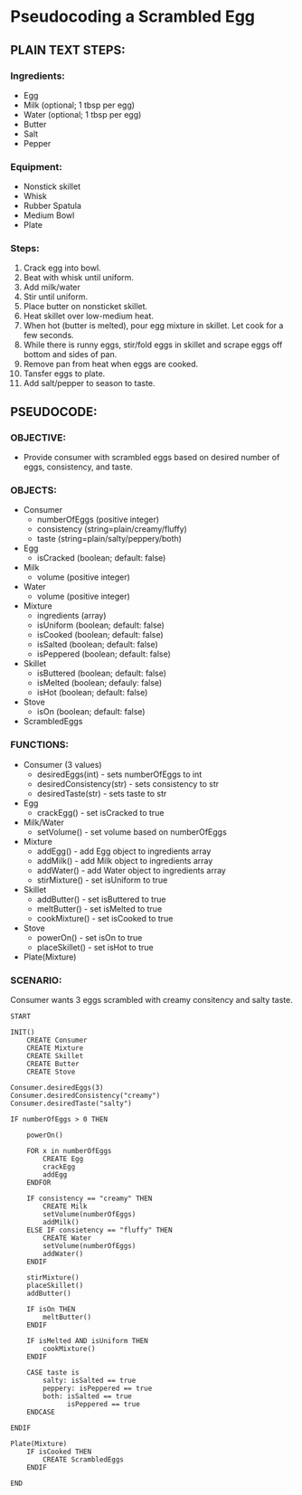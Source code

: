 # Pseudocoding a Scrambled Egg

## PLAIN TEXT STEPS:
### Ingredients:
- Egg
- Milk (optional; 1 tbsp per egg)
- Water (optional; 1 tbsp per egg)
- Butter
- Salt
- Pepper

### Equipment:
- Nonstick skillet
- Whisk
- Rubber Spatula
- Medium Bowl
- Plate

### Steps:
1. Crack egg into bowl.
2. Beat with whisk until uniform.
3. Add milk/water
4. Stir until uniform.
3. Place butter on nonsticket skillet.
4. Heat skillet over low-medium heat.
5. When hot (butter is melted), pour egg mixture in skillet. Let cook for a few seconds.
6. While there is runny eggs, stir/fold eggs in skillet and scrape eggs off bottom and sides of pan.
7. Remove pan from heat when eggs are cooked.
8. Tansfer eggs to plate.
9. Add salt/pepper to season to taste.

## PSEUDOCODE:
### OBJECTIVE:
* Provide consumer with scrambled eggs based on desired number of eggs, consistency, and taste.

### OBJECTS:
* Consumer
    - numberOfEggs (positive integer)
    - consistency (string=plain/creamy/fluffy)
    - taste (string=plain/salty/peppery/both)
* Egg
    - isCracked (boolean; default: false)
* Milk
    - volume (positive integer)
* Water
    - volume (positive integer)
* Mixture
    - ingredients (array)
    - isUniform (boolean; default: false)
    - isCooked (boolean; default: false)
    - isSalted (boolean; default: false)
    - isPeppered (boolean; default: false)
* Skillet
    - isButtered (boolean; default: false)
    - isMelted (boolean; defauly: false)
    - isHot (boolean; default: false)
* Stove
    - isOn (boolean; default: false)
* ScrambledEggs


### FUNCTIONS:
* Consumer (3 values)
    - desiredEggs(int) - sets numberOfEggs to int
    - desiredConsistency(str) - sets consistency to str
    - desiredTaste(str) - sets taste to str
* Egg 
    - crackEgg() - set isCracked to true
* Milk/Water
    - setVolume() - set volume based on numberOfEggs
* Mixture
    - addEgg() - add Egg object to ingredients array
    - addMilk() - add Milk object to ingredients array
    - addWater() - add Water object to ingredients array
    - stirMixture() - set isUniform to true
* Skillet
    - addButter() - set isButtered to true
    - meltButter() - set isMelted to true
    - cookMixture() - set isCooked to true
* Stove
    - powerOn() - set isOn to true
    - placeSkillet() - set isHot to true
* Plate(Mixture)


### SCENARIO:
Consumer wants 3 eggs scrambled with creamy consitency and salty taste.

```
START

INIT()
    CREATE Consumer
    CREATE Mixture
    CREATE Skillet
    CREATE Butter
    CREATE Stove

Consumer.desiredEggs(3)
Consumer.desiredConsistency("creamy")
Consumer.desiredTaste("salty")

IF numberOfEggs > 0 THEN

    powerOn()

    FOR x in numberOfEggs
        CREATE Egg
        crackEgg
        addEgg
    ENDFOR

    IF consistency == "creamy" THEN
        CREATE Milk
        setVolume(numberOfEggs)
        addMilk()
    ELSE IF consietency == "fluffy" THEN
        CREATE Water
        setVolume(numberOfEggs)
        addWater()
    ENDIF

    stirMixture()
    placeSkillet()
    addButter()

    IF isOn THEN
        meltButter()
    ENDIF

    IF isMelted AND isUniform THEN
        cookMixture()
    ENDIF

    CASE taste is
        salty: isSalted == true
        peppery: isPeppered == true
        both: isSalted == true
              isPeppered == true
    ENDCASE

ENDIF

Plate(Mixture)
    IF isCooked THEN
        CREATE ScrambledEggs
    ENDIF

END
```
